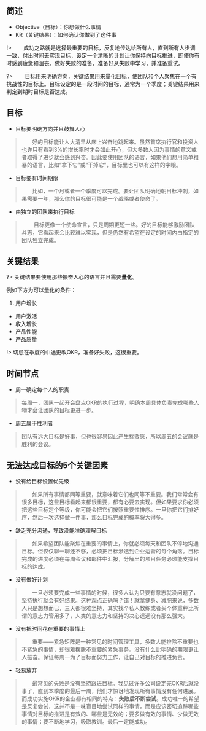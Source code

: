 ## 简述

- Objective（目标）：你想做什么事情
- KR（关键结果）：如何确认你做到了这件事

!> &nbsp; &nbsp; &nbsp; &nbsp;成功之路就是选择最重要的目标，反复地传达给所有人，直到所有人步调一致，付出时间去实现目标，设定一个清晰的计划让你保持向目标推进，即使你有时感到疲惫和沮丧。做好失败的准备，准备好从失败中学习，并准备重试。

?> &nbsp; &nbsp; &nbsp; &nbsp;目标用来明确方向，关键结果用来量化目标，使团队和个人聚焦在一个有挑战性的目标上。目标设定的是一段时间的目标，通常为一个季度；关键结果用来判定到期时目标是否达成。

## 目标
- 目标要明确方向并且鼓舞人心
> &nbsp; &nbsp; &nbsp; &nbsp;好的目标能让人大清早从床上兴奋地跳起来。虽然首席执行官和投资人也许只有看到3%的增长率时才会如此开心，但大多数人因为事情的意义或者取得了进步就会感到兴奋。因此要使用团队的语言，如果他们想用简单粗暴的语言，比如“拿下它”或“干掉它”，目标里也可以有这样的字眼。

- 目标要有时间期限
> &nbsp; &nbsp; &nbsp; &nbsp;比如，一个月或者一个季度可以完成。要让团队明确地朝目标冲刺，如果需要一年，那么你的目标很可能是一个战略或者使命了。

- 由独立的团队来执行目标
> &nbsp; &nbsp; &nbsp; &nbsp; 目标更像一个使命宣言，只是周期更短一些。好的目标能够激励团队斗志，它看起来会比较难以实现，但是仍然有希望在设定的时间内由指定的团队独立完成。

## 关键结果
?> 关键结果要使用那些振奋人心的语言并且需要**量化**。

例如下方为可以量化的条件：
1. 用户增长
- 用户激活
- 收入增长
- 产品性能
- 产品质量

!> 切忌在季度的中途更改OKR，准备好失败，这很重要。

## 时间节点

- 周一确定每个人的职责
> 每周一，团队一起开会盘点OKR的执行过程，明确本周具体负责完成哪些人物才会让团队的目标更进一步。

- 周五属于胜利者
> 团队有远大目标是好事，但也很容易因此产生挫败感，所以周五的会议就是胜利的会议。

## 无法达成目标的5个关键因素

- 没有给目标设置优先级
> &nbsp; &nbsp; &nbsp; &nbsp;如果所有事情都同等重要，就意味着它们也同等不重要。我们常常会有很多目标，这些目标看起来都很重要，都有必要去实现。但如果要求你必须把这些目标定个等级，你可能会把它们按照重要性排序。一旦你把它们排好序，然后一次选择做一件事，那么目标完成的概率将大得多。

- 缺乏充分沟通，导致没能准确理解目标
> &nbsp; &nbsp; &nbsp; &nbsp;如果希望团队能聚焦在重要的事情上，你就必须每天和团队不停地沟通目标。但仅仅聊一聊还不够，必须把目标渗透到企业运营的每个角落。目标完成的进度必须在每周会议和邮件中汇报，分解出的项目任务必须能支撑目标的达成。

- 没有做好计划
> &nbsp; &nbsp; &nbsp; &nbsp;一旦必须要完成一些事情的时候，很多人认为只要有意志就没问题了，坚持执行就会有好结果。这种观点正确吗？错！就拿健身、减肥来说，多数人只是想想而已，三天都很难坚持，其实找个私人教练或者买个体重秤比所谓的意志力管用多了，人类的意志力和坚持的决心远远没有那么强大。

- 没有把时间花在重要的事情上
> &nbsp; &nbsp; &nbsp; &nbsp;重要——紧急矩阵是一种常见的时间管理工具，多数人能排除不重要也不紧急的事情，却很难摆脱不重要的紧急事务。没有什么比明确的期限更让人振奋。保证每周一为了目标而努力工作，让自己对目标的推进负责。

- 轻易放弃
> &nbsp; &nbsp; &nbsp; &nbsp;最常见的失败是没有坚持跟进目标。我见过许多公司设定完OKR后就没事了，直到本季度的最后一周，他们才惊讶地发现所有事情没有任何进展。而成功实施OKR的企业都有相同的特点：**失败后不断尝试**。成功唯一的希望是反复尝试，这并不是一味盲目地尝试同样的事情，而是应该密切追踪哪些事情对目标的推进是有效的、哪些是无效的；要多做有效的事情、少做无效的事情；要不断地学习，吸取教训。最后一定能成功。